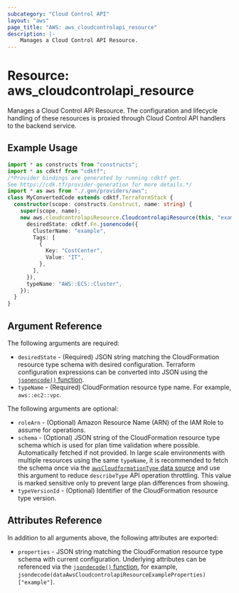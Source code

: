 ```yaml
---
subcategory: "Cloud Control API"
layout: "aws"
page_title: "AWS: aws_cloudcontrolapi_resource"
description: |-
    Manages a Cloud Control API Resource.
---
```


# Resource: aws_cloudcontrolapi_resource

Manages a Cloud Control API Resource. The configuration and lifecycle handling of these resources is proxied through Cloud Control API handlers to the backend service.

## Example Usage

```typescript
import * as constructs from "constructs";
import * as cdktf from "cdktf";
/*Provider bindings are generated by running cdktf get.
See https://cdk.tf/provider-generation for more details.*/
import * as aws from "./.gen/providers/aws";
class MyConvertedCode extends cdktf.TerraformStack {
  constructor(scope: constructs.Construct, name: string) {
    super(scope, name);
    new aws.cloudcontrolapiResource.CloudcontrolapiResource(this, "example", {
      desiredState: cdktf.Fn.jsonencode({
        ClusterName: "example",
        Tags: [
          {
            Key: "CostCenter",
            Value: "IT",
          },
        ],
      }),
      typeName: "AWS::ECS::Cluster",
    });
  }
}

```

## Argument Reference

The following arguments are required:

* `desiredState` - (Required) JSON string matching the CloudFormation resource type schema with desired configuration. Terraform configuration expressions can be converted into JSON using the [`jsonencode()` function](https://www.terraform.io/docs/language/functions/jsonencode.html).
* `typeName` - (Required) CloudFormation resource type name. For example, `aws::ec2::vpc`.

The following arguments are optional:

* `roleArn` - (Optional) Amazon Resource Name (ARN) of the IAM Role to assume for operations.
* `schema` - (Optional) JSON string of the CloudFormation resource type schema which is used for plan time validation where possible. Automatically fetched if not provided. In large scale environments with multiple resources using the same `typeName`, it is recommended to fetch the schema once via the [`awsCloudformationType` data source](/docs/providers/aws/d/cloudformation_type.html) and use this argument to reduce `describeType` API operation throttling. This value is marked sensitive only to prevent large plan differences from showing.
* `typeVersionId` - (Optional) Identifier of the CloudFormation resource type version.

## Attributes Reference

In addition to all arguments above, the following attributes are exported:

* `properties` - JSON string matching the CloudFormation resource type schema with current configuration. Underlying attributes can be referenced via the [`jsondecode()` function](https://www.terraform.io/docs/language/functions/jsondecode.html), for example, `jsondecode(dataAwsCloudcontrolapiResourceExampleProperties)["example"]`.

<!-- cache-key: cdktf-0.17.0-pre.15 input-8175696d900930ea005ef20f5581128f98f94a6f71d01b863684911937acbcc5 -->
